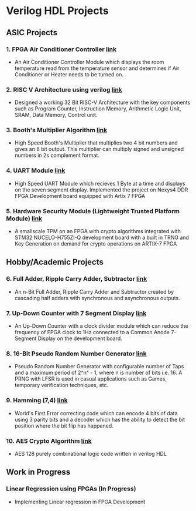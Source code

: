 
# Verilog HDL Projects

## ASIC Projects

### 1. FPGA Air Conditioner Controller [ link ](https://github.com/shreegw/FPGA-Thermostat-Controller)
- An Air Conditioner Controller Module which displays the room temperature read from the temperature sensor and determines if Air Conditioner or Heater needs to be turned on.  

### 2. RISC V Architecture using verilog [ link ](https://github.com/shreegw/RISC-V-Projects) 
- Designed a working 32 Bit RISC-V Architecture with the key components such as Program Counter, Instruction Memory, Arithmetic Logic Unit, SRAM, Data Memory, Control unit.

### 3. Booth's Multiplier Algorithm [link](https://github.com/shreegw/Verilog-and-Projects/tree/main/5.%20Booth's%20Multiplier)
- High Speed Booth's Multiplier that multiplies two 4 bit numbers and gives an 8 bit output. This multiplier can multiply signed and unsigned numbers in 2s complement format. 

### 4. UART Module [link](https://github.com/shreegw/Verilog-Projects/tree/main/7.%20UART%20Module)
- High Speed UART Module which recieves 1 Byte at a time and displays on the seven segment display. Implemented the project on Nexys4 DDR FPGA Development board equipped with Artix 7 FPGA 

### 5. Hardware Security Module (Lightweight Trusted Platform Module) [ link ](https://github.com/shreegw/TPM-functionality-on-FPGA)
- A smallscale TPM on an FPGA with crypto algorithms integrated with STM32 NUCELO-H755ZI-Q development board with a built in TRNG and Key Generation on demand for crypto operations on ARTIX-7 FPGA 


## Hobby/Academic Projects

### 6. Full Adder, Ripple Carry Adder, Subtractor [ link ](https://github.com/shreegw/Verilog-Projects/tree/main/1.%20Adder%2C%20RCA%2C%20Subtractor)
- An n-Bit Full Adder, Ripple Carry Adder and Subtractor created by cascading half adders with synchronous and asynchronous outputs.  

### 7. Up-Down Counter with 7 Segment Display [ link ](https://github.com/shreegw/Verilog-and-Projects/tree/main/2.%20Up-Down%20Counter%20)
- An Up-Down Counter with a clock divider module which can reduce the frequency of FPGA clock to 1Hz connected to a Common Anode 7-Segment Display on the development board.
 
### 8. 16-Bit Pseudo Random Number Generator [ link ](https://github.com/shreegw/Verilog-and-Projects/tree/main/3.%2016%20Bit%20LFSR%20PRNG)
- Pseudo Random Number Generator with configurable number of Taps and a maximum period of 2^n^ - 1, where n is number of bits i.e. 16. A PRNG with LFSR is used in casual applications such as Games, temporary verification techniques, etc.

### 9. Hamming (7,4) [ link ](https://github.com/shreegw/Verilog-and-Projects/tree/main/4.%20Hamming%20(7%2C4))
- World's First Error correcting code which can encode 4 bits of data using 3 parity bits and a decoder which has the ability to detect the bit position where the bit flip has happened.  

### 10. AES Crypto Algorithm [ link ](https://github.com/shreegw/Verilog-Projects/tree/main/6.%20AES-128%20Encryption)
- AES 128 purely combinational logic code written in verilog HDL


## Work in Progress

### Linear Regression using FPGAs (In Progress)
- Implementing Linear regression in FPGA Development 
